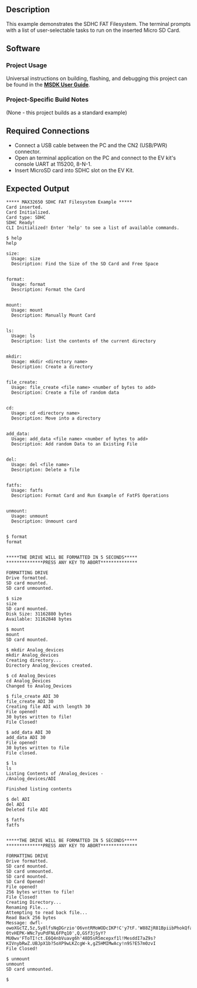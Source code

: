 ## Description

This example demonstrates the SDHC FAT Filesystem. The terminal prompts with a list of user-selectable tasks to run on the inserted Micro SD Card.

## Software

### Project Usage

Universal instructions on building, flashing, and debugging this project can be found in the **[MSDK User Guide](https://analogdevicesinc.github.io/msdk/USERGUIDE/)**.

### Project-Specific Build Notes

(None - this project builds as a standard example)

## Required Connections

-   Connect a USB cable between the PC and the CN2 (USB/PWR) connector.
-   Open an terminal application on the PC and connect to the EV kit's console UART at 115200, 8-N-1.
-	Insert MicroSD card into SDHC slot on the EV Kit.

## Expected Output

```
***** MAX32650 SDHC FAT Filesystem Example *****
Card inserted.
Card Initialized.
Card type: SDHC
SDHC Ready!
CLI Initialized! Enter 'help' to see a list of available commands.

$ help
help

size:
  Usage: size
  Description: Find the Size of the SD Card and Free Space


format:
  Usage: format
  Description: Format the Card


mount:
  Usage: mount
  Description: Manually Mount Card


ls:
  Usage: ls
  Description: list the contents of the current directory


mkdir:
  Usage: mkdir <directory name>
  Description: Create a directory


file_create:
  Usage: file_create <file name> <number of bytes to add>
  Description: Create a file of random data


cd:
  Usage: cd <directory name>
  Description: Move into a directory


add_data:
  Usage: add_data <file name> <number of bytes to add>
  Description: Add random Data to an Existing File


del:
  Usage: del <file name>
  Description: Delete a file


fatfs:
  Usage: fatfs
  Description: Format Card and Run Example of FatFS Operations


unmount:
  Usage: unmount
  Description: Unmount card


$ format
format


*****THE DRIVE WILL BE FORMATTED IN 5 SECONDS*****
**************PRESS ANY KEY TO ABORT**************

FORMATTING DRIVE
Drive formatted.
SD card mounted.
SD card unmounted.

$ size
size
SD card mounted.
Disk Size: 31162880 bytes
Available: 31162848 bytes

$ mount
mount
SD card mounted.

$ mkdir Analog_devices
mkdir Analog_devices
Creating directory...
Directory Analog_devices created.

$ cd Analog_Devices
cd Analog_Devices
Changed to Analog_Devices

$ file_create ADI 30
file_create ADI 30
Creating file ADI with length 30
File opened!
30 bytes written to file!
File Closed!

$ add_data ADI 30
add_data ADI 30
File opened!
30 bytes written to file
File closed.

$ ls
ls
Listing Contents of /Analog_devices -
/Analog_devices/ADI

Finished listing contents

$ del ADI
del ADI
Deleted file ADI

$ fatfs
fatfs


*****THE DRIVE WILL BE FORMATTED IN 5 SECONDS*****
**************PRESS ANY KEY TO ABORT**************

FORMATTING DRIVE
Drive formatted.
SD card mounted.
SD card unmounted.
SD card mounted.
SD Card Opened!
File opened!
256 bytes written to file!
File Closed!
Creating Directory...
Renaming File...
Attempting to read back file...
Read Back 256 bytes
Message: dwfl-owoXGcTZ,5z,Sy8lfsNqDGrzio'O6vntRMoWODcIKP!C'y7tF.'W88ZjR81BpiibPhokQfa3w'cvmnr0EgE1MNDIhXKfBJGP6b?0tvHEPK-WNc7yuPdFNL6FPq10',Q,GSf3jSyY?MU0wv'FToTI!ct.E6Q4nbVuavg6h'48D5sR5mcepxf1l!MesddI7aZ9s?KIVnybRwZ.UBJpX1b?5oXP9wLKZcgW-k,gZ5HMIMwAcy!n9S?E57m0zvI
File Closed!

$ unmount
unmount
SD card unmounted.

$
```

